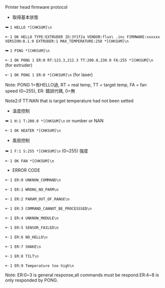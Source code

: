 Printer head firmware protocol

* 取得基本狀態

➥  `1 HELLO *[CHKSUM]\n`

⇠ `1 OK HELLO TYPE:EXTRUDER ID:3f1f2a VENDOR:flux\ .inc FIRMWARE:xxxxxx VERSION:0.1.9 EXTRUDER:1 MAX_TEMPERATURE:250 *[CHKSUM]\n`

➥  `1 PING *[CHKSUM]\n`

⇠ `1 OK PONG 1 ER:0 RT:123.3,212.3 TT:200.0,230.0 FA:255 *[CHKSUM]\n` (for extruder)

⇠ `1 OK PONG 1 ER:0 *[CHKSUM]\n` (for laser)

Note: PONG 1=有HELLO過, RT = real temp, TT = target temp, FA = fan speed (0~255), ER: 錯誤代碼, 0=無

Note2:if TT:NAN that is target temperature had not been setted

* 溫度控制

➥  `1 H:1 T:200.0 *[CHKSUM]\n`  or number or NAN

⇠ `1 OK HEATER *[CHKSUM]\n`

* 風扇控制

➥  `1 F:1 S:255 *[CHKSUM]\n` (0~255) 強度

⇠ `1 OK FAN *[CHKSUM]\n`

* ERROR CODE


⇠ `1 ER:0 UNKNOW_COMMAND\n`

⇠ `1 ER:1 WRONG_NO_PARM\n`

⇠ `1 ER:2 PARAM_OUT_OF_RANGE\n`

⇠ `1 ER:3 COMMAND_CANNOT_BE_PROCESSSED\n`

⇠ `1 ER:4 UNKNOW_MODULE\n`

⇠ `1 ER:5 SENSOR_FAILED\n`

⇠ `1 ER:6 NO_HELLO\n`

⇠ `1 ER:7 SHAKE\n`

⇠ `1 ER:8 TILT\n`

⇠ `1 ER:9 Temperature too high\n`

Note: ER:0~3 is general response,all commands must be respond.ER:4~8 is only responded by PONG.
